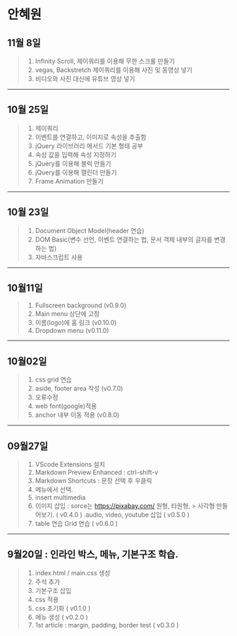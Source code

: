 # 안혜원
## 11월 8일
> 1. Infinity Scroll, 제이쿼리를 이용해 무한 스크롤 만들기
> 2. vegas, Backstretch 제이쿼리를 이용해 사진 및 동영상 넣기
> 3. 비디오와 사진 대신에 유튜브 영상 넣기
----------------------------------------
## 10월 25일
> 1. 제이쿼리 
> 2. 이벤트를 연결하고, 이미지로 속성을 추출함
> 3. jQuery 라이브러리 메서드 기본 형태 공부
> 4. 속성 값을 입력해 속성 지정하기
> 5. jQuery를 이용해 블럭 만들기
> 6. jQuery를 이용해 캘린더 만들기
> 7. Frame Animation 만들기
-----------------------------------------
## 10월 23일
> 1. Document Object Model(header 연습)
> 2. DOM Basic(변수 선언, 이벤트 연결하는 법,
  문서 객체 내부의 글자를 변경하는 법)
> 3. 자바스크립트 사용
-----------------------------------------
## 10월11일
> 1. Fullscreen background (v0.9.0)
> 2. Main menu 상단에 고정
> 3. 이름(logo)에 홈 링크 (v0.10.0)
> 4. Dropdown menu (v0.11.0)
------------------------------------------
## 10월02일
> 1. css grid 연습
> 2. aside, footer area 작성 (v0.7.0)
> 3. 오류수정
> 4. web font(google)적용
> 5. anchor 내부 이동 적용 (v0.8.0)
------------------------------------------
## 09월27일 
> 1. VScode Extensions 설치
> 2. Markdown Preview Enhanced : ctrl-shift-v
> 3. Markdown Shortcuts : 문장 선택 후 우클릭 
> 4. 메뉴에서 선택.
> 5. insert multimedia
> 6. 이미지 삽입 : sorce는 https://pixabay.com/  원형, 타원형, > 사각형 만들어보기. ( v0.4.0 )
 .audio, video, youtube 삽입 ( v0.5.0 )
> 7. table 연습
 Grid 연습 ( v0.6.0 )
------------------------------------------
## 9월20일 : 인라인 박스, 메뉴, 기본구조 학습.
> 1. index.html / main.css 생성
> 2. 주석 추가
> 3. 기본구조 삽입
> 4. css 적용
> 5. css 초기화 ( v0.1.0 )
> 6. 메뉴 생성 ( v0.2.0 )
> 7. 1st article : margin, padding, border 
test ( v0.3.0 )